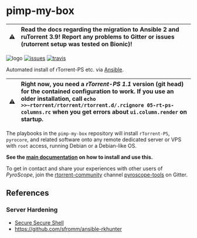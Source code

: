 # pimp-my-box

:warning: | Read the docs regarding the migration to Ansible 2 and ruTorrent 3.9! Report any problems to Gitter or issues (rutorrent setup was tested on Bionic)!
---: | :---

![logo](https://raw.githubusercontent.com/pyroscope/pimp-my-box/master/images/pimp-my-box.png)
[![issues](https://img.shields.io/github/issues/pyroscope/pimp-my-box.svg)](https://github.com/pyroscope/pimp-my-box/issues)
[![travis](https://api.travis-ci.org/pyroscope/pimp-my-box.svg)](https://travis-ci.org/pyroscope/pimp-my-box)

Automated install of rTorrent-PS etc. via
[Ansible](http://docs.ansible.com/).

:warning: | Right now, you need a *rTorrent-PS 1.1* version (git head) for the contained configuration to work. If you use an older installation, call ``echo >>~rtorrent/rtorrent/rtorrent.d/.rcignore 05-rt-ps-columns.rc`` when you get errors about ``ui.column.render`` on startup.
---: | :---

The playbooks in the ``pimp-my-box`` repository will install ``rTorrent-PS``, ``pyrocore``, and related software
onto any remote dedicated server or VPS with ``root`` access, running Debian or a Debian-like OS.

**See the [main documentation](http://pimp-my-box.readthedocs.io/) on how to install and use this.**

To get in contact and share your experiences with other users of *PyroScope*,
join the [rtorrent-community](https://gitter.im/rtorrent-community/) channel
[pyroscope-tools](https://gitter.im/rtorrent-community/pyroscope-tools) on Gitter.


## References

### Server Hardening

 * [Secure Secure Shell](https://stribika.github.io/2015/01/04/secure-secure-shell.html)
 * https://github.com/sfromm/ansible-rkhunter
